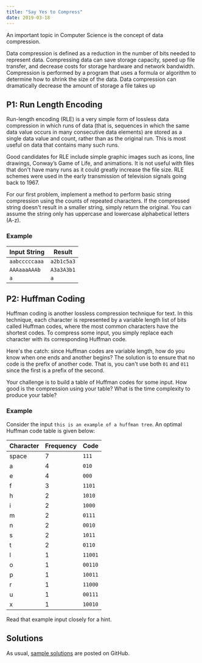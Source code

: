 ```yaml
---
title: "Say Yes to Compress"
date: 2019-03-18
---
```


An important topic in Computer Science is the concept of data compression.

Data compression is defined as a reduction in the number of bits needed to represent data. Compressing data can save storage capacity, speed up file transfer, and decrease costs for storage hardware and network bandwidth. Compression is performed by a program that uses a formula or algorithm to determine how to shrink the size of the data. Data compression can dramatically decrease the amount of storage a file takes up

## P1: Run Length Encoding

Run-length encoding (RLE) is a very simple form of lossless data compression in which runs of data (that is, sequences in which the same data value occurs in many consecutive data elements) are stored as a single data value and count, rather than as the original run. This is most useful on data that contains many such runs.

Good candidates for RLE include simple graphic images such as icons, line drawings, Conway’s Game of Life, and animations. It is not useful with files that don't have many runs as it could greatly increase the file size. RLE schemes were used in the early transmission of television signals going back to 1967.

For our first problem, implement a method to perform basic string compression using the counts of repeated characters. If the compressed string doesn't result in a smaller string, simply return the original. You can assume the string only has uppercase and lowercase alphabetical letters (A-z).

### Example

| Input String      | Result        |
|-------------------|---------------|
| `aabcccccaaa`     | `a2b1c5a3`    |
| `AAAaaaAAAb`      | `A3a3A3b1`    |
| `a`               | `a`           |


## P2: Huffman Coding

Huffman coding is another lossless compression technique for text. In this technique, each character is represented by a variable length list of bits called Huffman codes, where the most common characters have the shortest codes. To compress some input, you simply replace each character with its corresponding Huffman code.

Here's the catch: since Huffman codes are variable length, how do you know when one ends and another begins? The solution is to ensure that no code is the prefix of another code. That is, you can't use both `01` and `011` since the first is a prefix of the second.

Your challenge is to build a table of Huffman codes for some input. How good is the compression using your table? What is the time complexity to produce your table?

### Example

Consider the input `this is an example of a huffman tree`. An optimal Huffman code table is given below:

| Character | Frequency | Code    |
|-----------|-----------|---------|
| space     |         7 | `111`   |
| a         |         4 | `010`   |
| e         |         4 | `000`   |
| f         |         3 | `1101`  |
| h         |         2 | `1010`  |
| i         |         2 | `1000`  |
| m         |         2 | `0111`  |
| n         |         2 | `0010`  |
| s         |         2 | `1011`  |
| t         |         2 | `0110`  |
| l         |         1 | `11001` |
| o         |         1 | `00110` |
| p         |         1 | `10011` |
| r         |         1 | `11000` |
| u         |         1 | `00111` |
| x         |         1 | `10010` |

Read that example input closely for a hint.


## Solutions

As usual, [sample solutions][csip-uga/archive] are posted on GitHub.

[csip-uga/archive]: https://github.com/csip-uga/archive
